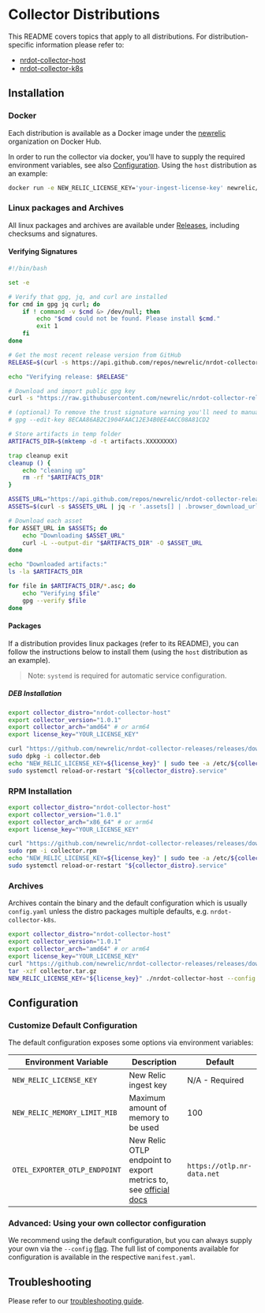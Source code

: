 # Collector Distributions

This README covers topics that apply to all distributions. For distribution-specific information please refer to:
- [nrdot-collector-host](./nrdot-collector-host/README.md)
- [nrdot-collector-k8s](./nrdot-collector-k8s/README.md)

## Installation

### Docker
Each distribution is available as a Docker image under the [newrelic](https://hub.docker.com/u/newrelic?page=1&search=nrdot-collector) organization on Docker Hub.

In order to run the collector via docker, you'll have to supply the required environment variables, see also [Configuration](#configuration). Using the `host` distribution as an example:
```bash
docker run -e NEW_RELIC_LICENSE_KEY='your-ingest-license-key' newrelic/nrdot-collector-host
```

### Linux packages and Archives
All linux packages and archives are available under [Releases](https://github.com/newrelic/opentelemetry-collector-releases/releases), including checksums and signatures.

#### Verifying Signatures

```bash
#!/bin/bash

set -e

# Verify that gpg, jq, and curl are installed
for cmd in gpg jq curl; do
    if ! command -v $cmd &> /dev/null; then
        echo "$cmd could not be found. Please install $cmd."
        exit 1
    fi
done

# Get the most recent release version from GitHub
RELEASE=$(curl -s https://api.github.com/repos/newrelic/nrdot-collector-releases/releases/latest | jq -r '.tag_name')

echo "Verifying release: $RELEASE"

# Download and import public gpg key
curl -s "https://raw.githubusercontent.com/newrelic/nrdot-collector-releases/refs/tags/${RELEASE}/nrdot.gpg" | gpg --import

# (optional) To remove the trust signature warning you'll need to manually trust the key
# gpg --edit-key 8ECAA86AB2C1904FAAC12E34B0EE4ACC08A81CD2

# Store artifacts in temp folder
ARTIFACTS_DIR=$(mktemp -d -t artifacts.XXXXXXXX)

trap cleanup exit
cleanup () {
    echo "cleaning up"
    rm -rf "$ARTIFACTS_DIR"
}

ASSETS_URL="https://api.github.com/repos/newrelic/nrdot-collector-releases/releases/tags/${RELEASE}"
ASSETS=$(curl -s $ASSETS_URL | jq -r '.assets[] | .browser_download_url')

# Download each asset
for ASSET_URL in $ASSETS; do
    echo "Downloading $ASSET_URL"
    curl -L --output-dir "$ARTIFACTS_DIR" -O $ASSET_URL
done

echo "Downloaded artifacts:"
ls -la $ARTIFACTS_DIR

for file in $ARTIFACTS_DIR/*.asc; do
    echo "Verifying $file"
    gpg --verify $file
done
```

#### Packages
If a distribution provides linux packages (refer to its README), you can follow the instructions below to install them (using the `host` distribution as an example).

> Note: `systemd` is required for automatic service configuration.

##### DEB Installation
```bash
export collector_distro="nrdot-collector-host"
export collector_version="1.0.1"
export collector_arch="amd64" # or arm64
export license_key="YOUR_LICENSE_KEY"

curl "https://github.com/newrelic/nrdot-collector-releases/releases/download/${collector_version}/${collector_distro}_${collector_version}_linux_${collector_arch}.deb" --location --output collector.deb
sudo dpkg -i collector.deb
echo "NEW_RELIC_LICENSE_KEY=${license_key}" | sudo tee -a /etc/${collector_distro}/${collector_distro}.conf > /dev/null
sudo systemctl reload-or-restart "${collector_distro}.service"
```

### RPM Installation
```bash
export collector_distro="nrdot-collector-host"
export collector_version="1.0.1"
export collector_arch="x86_64" # or arm64
export license_key="YOUR_LICENSE_KEY"

curl "https://github.com/newrelic/nrdot-collector-releases/releases/download/${collector_version}/${collector_distro}_${collector_version}_linux_${collector_arch}.rpm" --location --output collector.rpm
sudo rpm -i collector.rpm
echo "NEW_RELIC_LICENSE_KEY=${license_key}" | sudo tee -a /etc/${collector_distro}/${collector_distro}.conf > /dev/null
sudo systemctl reload-or-restart "${collector_distro}.service"
```

### Archives
Archives contain the binary and the default configuration which is usually `config.yaml` unless the distro packages multiple defaults, e.g. `nrdot-collector-k8s`.
```bash
export collector_distro="nrdot-collector-host"
export collector_version="1.0.1"
export collector_arch="amd64" # or arm64
export license_key="YOUR_LICENSE_KEY"
curl "https://github.com/newrelic/nrdot-collector-releases/releases/download/${collector_version}/${collector_distro}_${collector_version}_linux_${collector_arch}.tar.gz" --location --output collector.tar.gz
tar -xzf collector.tar.gz
NEW_RELIC_LICENSE_KEY="${license_key}" ./nrdot-collector-host --config ./config.yaml 
```

## Configuration

### Customize Default Configuration
The default configuration exposes some options via environment variables:

| Environment Variable | Description | Default |
|---|---|---|
| `NEW_RELIC_LICENSE_KEY` | New Relic ingest key | N/A - Required |
| `NEW_RELIC_MEMORY_LIMIT_MIB` | Maximum amount of memory to be used | 100 |
| `OTEL_EXPORTER_OTLP_ENDPOINT` | New Relic OTLP endpoint to export metrics to, see [official docs](https://docs.newrelic.com/docs/opentelemetry/best-practices/opentelemetry-otlp/) | `https://otlp.nr-data.net` |

### Advanced: Using your own collector configuration

We recommend using the default configuration, but you can always supply your own via the `--config` [flag](https://opentelemetry.io/docs/collector/configuration/). The full list of components available for configuration is available in the respective `manifest.yaml`.

## Troubleshooting

Please refer to our [troubleshooting guide](./TROUBLESHOOTING.md).

